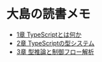 # 大島の読書メモ

- [1章 TypeScriptとは何か](./chapter1.md)
- [2章 TypeScriptの型システム](./chapter2.md)
- [3章 型推論と制御フロー解析](./chapter3.md)
